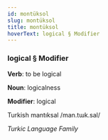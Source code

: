 ```yaml
---
id: montüksol
slug: montüksol
title: montüksol
hoverText: logical § Modifier
---
```


### logical § Modifier

**Verb**: to be logical

**Noun**: logicalness

**Modifier**: logical

Turkish mantıksal /man.tɯk.sal/

*Turkic Language Family*